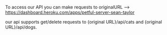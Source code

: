
To access our API you can make requests to originalURL --> https://dashboard.heroku.com/apps/petful-server-sean-taylor 


our api supports get/delete requests to {original URL}/api/cats and {original URL}/api/dogs. 

